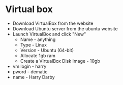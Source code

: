 # Virtual box

- Download VirtualBox from the website
- Download Ubuntu server from the ubuntu website
- Launch VirtualBox and click "New"
  - Name - anything
  - Type - Linux
  - Version - Ubuntu (64-bit)
  - Allocate 1gb ram
  - Create a VirtualBox Disk Image - 10gb
- vm login - harry
- pword - dematic
- name - Harry Darby